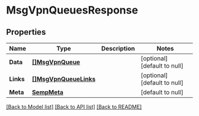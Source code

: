 # MsgVpnQueuesResponse

## Properties
Name | Type | Description | Notes
------------ | ------------- | ------------- | -------------
**Data** | [**[]MsgVpnQueue**](MsgVpnQueue.md) |  | [optional] [default to null]
**Links** | [**[]MsgVpnQueueLinks**](MsgVpnQueueLinks.md) |  | [optional] [default to null]
**Meta** | [**SempMeta**](SempMeta.md) |  | [default to null]

[[Back to Model list]](../README.md#documentation-for-models) [[Back to API list]](../README.md#documentation-for-api-endpoints) [[Back to README]](../README.md)


